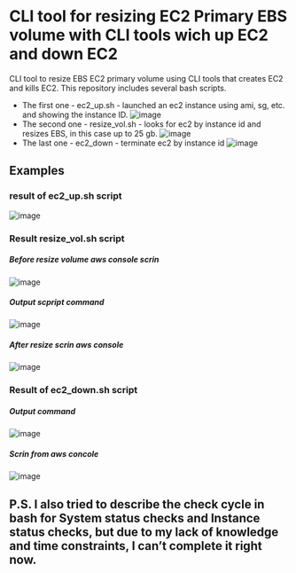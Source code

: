 # CLI tool for resizing EC2 Primary EBS volume with CLI tools wich up EC2 and down EC2
CLI tool to resize EBS EC2 primary volume using CLI tools that creates EC2 and kills EC2. 
This repository includes several bash scripts. 

- The first one - ec2_up.sh - launched an ec2 instance using ami, sg, etc. and showing the instance ID.
![image](https://user-images.githubusercontent.com/58728445/171683005-1abe8202-9042-48c1-a657-060f5807293a.png)
- The second one - resize_vol.sh - looks for ec2 by instance id and resizes EBS, in this case up to 25 gb.
![image](https://user-images.githubusercontent.com/58728445/171678581-b35132b9-3110-479a-bfb6-acbdad2c8142.png)
- The last one - ec2_down - terminate ec2 by instance id
![image](https://user-images.githubusercontent.com/58728445/171679204-05d2cc49-9a3e-456c-a7c8-e4f8940f196a.png)

## Examples
### result of ec2_up.sh script

![image](https://user-images.githubusercontent.com/58728445/171681727-4b514f00-9efd-4871-a801-091db3fac4df.png)

### Result resize_vol.sh script

##### Before resize volume aws console scrin

![image](https://user-images.githubusercontent.com/58728445/171683649-868e06df-2a08-4773-abb0-98916ea650fa.png)

##### Output scpript command

![image](https://user-images.githubusercontent.com/58728445/171683936-e78656b0-505d-4ef0-b3a4-a46cd8fd2733.png)

##### After resize scrin aws console

![image](https://user-images.githubusercontent.com/58728445/171684012-926b36b4-90d7-4ee0-8d82-0b3c3bb3abb7.png)

### Result of ec2_down.sh  script

##### Output command
![image](https://user-images.githubusercontent.com/58728445/171684832-47fede87-ea87-4873-922d-8dd29237acdc.png)
##### Scrin from aws concole
![image](https://user-images.githubusercontent.com/58728445/171685057-1aa8a086-07f9-41bf-b37c-25226ed111b0.png)



## P.S. I also tried to describe the check cycle in bash for System status checks and Instance status checks, but due to my lack of knowledge and time constraints, I can’t complete it right now.
